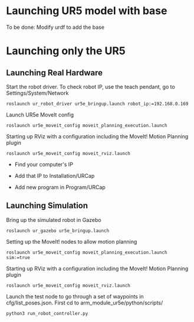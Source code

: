# Launching UR5 model with base
To be done: Modify urdf to add the base

# Launching only the UR5 
## Launching Real Hardware
Start the robot driver. To check robot IP, use the teach pendant, go to Settings/System/Network

```roslaunch ur_robot_driver ur5e_bringup.launch robot_ip:=192.168.0.169```

Launch UR5e MoveIt config

```roslaunch ur5e_moveit_config moveit_planning_execution.launch```

Starting up RViz with a configuration including the MoveIt! Motion Planning plugin

```roslaunch ur5e_moveit_config moveit_rviz.launch```


- Find your computer's IP

- Add that IP to Installation/URCap

- Add new program in Program/URCap
  


## Launching Simulation
Bring up the simulated robot in Gazebo

```roslaunch ur_gazebo ur5e_bringup.launch```

Setting up the MoveIt! nodes to allow motion planning

```roslaunch ur5e_moveit_config moveit_planning_execution.launch sim:=true```

Starting up RViz with a configuration including the MoveIt! Motion Planning plugin

```roslaunch ur5e_moveit_config moveit_rviz.launch```

Launch the test node to go through a set of waypoints in cfg/list_poses.json. First cd to arm_module_ur5e/python/scripts/

```python3 run_robot_controller.py```